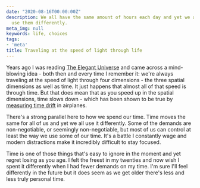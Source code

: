 ```yaml
---
date: "2020-08-16T00:00:00Z"
description: We all have the same amount of hours each day and yet we all choose to
  use them differently.
meta_img: null
keywords: life, choices
tags:
- 'meta'
title: Traveling at the speed of light through life
---
```


Years ago I was reading [The Elegant Universe](https://www.amazon.com/Elegant-Universe-Superstrings-Dimensions-Ultimate/dp/039333810X) and came across a mind-blowing idea - both then and every time I remember it: we're always traveling at the speed of light through four dimensions - the three spatial dimensions as well as time. It just happens that almost all of that speed is through time. But that does mean that as you speed up in the spatial dimensions, time slows down - which has been shown to be true by [measuring time drift](https://en.wikipedia.org/wiki/Hafele–Keating_experiment) in airplanes.

There's a strong parallel here to how we spend our time. Time moves the same for all of us and yet we all use it differently. Some of the demands are non-negotiable, or seemingly non-negotiable, but most of us can control at least the way we use some of our time. It's a battle I constantly wage and modern distractions make it incredibly difficult to stay focused.

Time is one of those things that's easy to ignore in the moment and yet regret losing as you age. I felt the freest in my twenties and now wish I spent it differently when I had fewer demands on my time. I'm sure I'll feel differently in the future but it does seem as we get older there's less and less truly personal time.
